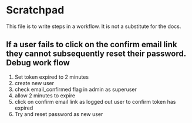 # Scratchpad

This file is to write steps in a workflow. It is not a substitute for the docs.

## If a user fails to click on the confirm email link they cannot subsequently reset their password. Debug work flow

1. Set token expired to 2 minutes
2. create new user
3. check email_confirmed flag in admin as superuser
4. allow 2 minutes to expire
5. click on confirm email link as logged out user to confirm token has expired
6. Try and reset password as new user
